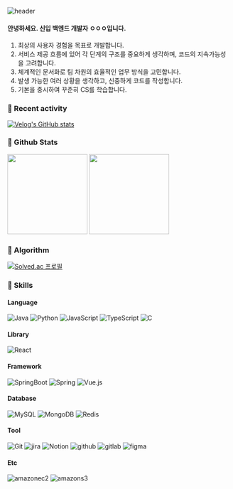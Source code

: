 ![header](https://capsule-render.vercel.app/api?type=waving&color=FDCBE5&height=250&section=header&text=Hi%20there!&fontSize=80)


#### 안녕하세요. 신입 백엔드 개발자 ㅇㅇㅇ입니다.

1. 최상의 사용자 경험을 목표로 개발합니다.<br>
2. 서비스 제공 흐름에 있어 각 단계의 구조를 중요하게 생각하며, 코드의 지속가능성을 고려합니다.<br>
3. 체계적인 문서화로 팀 차원의 효율적인 업무 방식을 고민합니다.
4. 발생 가능한 여러 상황을 생각하고, 신중하게 코드를 작성합니다.<br>
5. 기본을 중시하여 꾸준히 CS를 학습합니다.<br>

<h3>📍 Recent activity</h3>

[![Velog's GitHub stats](https://velog-readme-stats.vercel.app/api?name=haisley77)](https://velog.io/@haisley77)


<h3>📍 Github Stats</h3>
<p align="left">
  <img height="180em" src="https://github-readme-stats.vercel.app/api?username=haisley77&show_icons=true&include_all_commits=true&bg_color=30,e96443,904e95&title_color=fff&text_color=fff">
  <img height="180em" src="https://github-readme-stats.vercel.app/api/top-langs/?username=haisley77&layout=compact&bg_color=30,e96443,904e95&title_color=fff&text_color=fff">
</p>

<h3>📍 Algorithm</h3>

[![Solved.ac
프로필](http://mazassumnida.wtf/api/v2/generate_badge?boj=haisley)](https://solved.ac/haisley)


<h3>📍 Skills</h3>
<h4>Language</h4>
<p>
  <img alt="Java" src="https://img.shields.io/badge/Java-007396.svg?&style=for-the-badge&logo=Java&logoColor=white">
  <img alt="Python" src="https://img.shields.io/badge/Python-3776AB.svg?&style=for-the-badge&logo=Python&logoColor=white">
  <img alt="JavaScript" src="https://img.shields.io/badge/JavaScript-F7DF1E.svg?&style=for-the-badge&logo=JavaScript&logoColor=white">
  <img alt="TypeScript" src="https://img.shields.io/badge/TypeScript-007ACC?style=for-the-badge&logo=typescript&logoColor=white">
  <img alt="C" src="https://img.shields.io/badge/c-%2300599C.svg?style=for-the-badge&logo=c&logoColor=white">
</p>

<h4>Library</h4>
<p>
  <img alt="React" src="https://img.shields.io/badge/React-20232A?style=for-the-badge&logo=react&logoColor=61DAFB">
</p>

<h4>Framework</h4>
<p>
  <img alt="SpringBoot" src="https://img.shields.io/badge/SpringBoot-6DB33F.svg?&style=for-the-badge&logo=SpringBoot&logoColor=white">
  <img alt="Spring" src="https://img.shields.io/badge/Spring-6DB33F.svg?&style=for-the-badge&logo=Spring&logoColor=white">
  <img alt="Vue.js" src="https://img.shields.io/badge/Vue.js-4FC08D.svg?&style=for-the-badge&logo=Vue.js&logoColor=white">
<!--   <img alt="Tailwind" src="https://img.shields.io/badge/Tailwind_CSS-38B2AC?style=for-the-badge&logo=tailwind-css&logoColor=white"> -->
</p>


<h4>Database</h4>
<p>
  <img alt="MySQL" src="https://img.shields.io/badge/MySQL-4479A1.svg?&style=for-the-badge&logo=MySQL&logoColor=white">
  <img alt="MongoDB" src="https://img.shields.io/badge/MongoDB-4EA94B?style=for-the-badge&logo=mongodb&logoColor=white">
  <img alt="Redis" src="https://img.shields.io/badge/redis-%23DD0031.svg?&style=for-the-badge&logo=redis&logoColor=white">
</p>

<h4>Tool</h4>
<p>
  <img alt="Git" src="https://img.shields.io/badge/Git-F05032.svg?&style=for-the-badge&logo=Git&logoColor=white">
  <img alt="jira" src="https://img.shields.io/badge/jira-0052CC.svg?&style=for-the-badge&logo=jira&logoColor=white">
  <img alt="Notion" src="https://img.shields.io/badge/Notion-%23000000.svg?style=for-the-badge&logo=notion&logoColor=white">
  <img alt="github" src="https://img.shields.io/badge/github-181717.svg?&style=for-the-badge&logo=github&logoColor=white">
  <img alt="gitlab" src="https://img.shields.io/badge/gitlab-FC6D26.svg?&style=for-the-badge&logo=gitlab&logoColor=white">
  <img alt="figma" src="https://img.shields.io/badge/figma-F24E1E.svg?&style=for-the-badge&logo=figma&logoColor=white">
</p>

<h4>Etc</h4>
<p>
  <img alt="amazonec2" src="https://img.shields.io/badge/amazonec2-569A31.svg?&style=for-the-badge&logo=amazonec2&logoColor=white">
  <img alt="amazons3" src="https://img.shields.io/badge/amazons3-FF9900.svg?&style=for-the-badge&logo=amazons3&logoColor=white">
</p>






